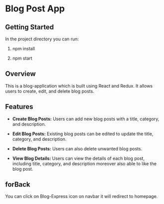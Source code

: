 # Blog Post App

## Getting Started
In the project directory you can run:

 1. npm install

 2. npm start

## Overview

This is a  blog-application which is built using React and Redux. It allows users to create, edit, and delete blog posts. 

## Features

- **Create Blog Posts:** Users can add new blog posts with a title, category, and description.

- **Edit Blog Posts:** Existing blog posts can be edited to update the title, category, and description.

- **Delete Blog Posts:** Users can also delete unwanted blog posts.

- **View Blog Details:** Users can view the details of each blog post, including title, category, and description moreover also able to like the blog post.

## forBack 

You can click on Blog-Express icon on navbar it will redirect to homepage.

